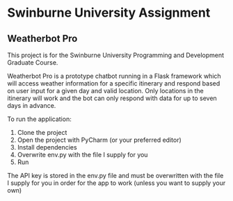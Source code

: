 # Swinburne University Assignment

## Weatherbot Pro

This project is for the Swinburne University Programming and Development Graduate Course.

Weatherbot Pro is a prototype chatbot running in a Flask framework which will access weather information for a specific itinerary and respond based on user input for a given day and valid location.
Only locations in the itinerary will work and the bot can only respond with data for up to seven days in advance.

To run the application:
1. Clone the project
2. Open the project with PyCharm (or your preferred editor)
3. Install dependencies
4. Overwrite env.py with the file I supply for you
5. Run

The API key is stored in the env.py file and must be overwritten with the file I supply for you in order for the app to work (unless you want to supply your own)
